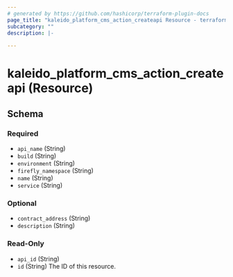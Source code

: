 ```yaml
---
# generated by https://github.com/hashicorp/terraform-plugin-docs
page_title: "kaleido_platform_cms_action_createapi Resource - terraform-provider-kaleido"
subcategory: ""
description: |-
  
---
```


# kaleido_platform_cms_action_createapi (Resource)





<!-- schema generated by tfplugindocs -->
## Schema

### Required

- `api_name` (String)
- `build` (String)
- `environment` (String)
- `firefly_namespace` (String)
- `name` (String)
- `service` (String)

### Optional

- `contract_address` (String)
- `description` (String)

### Read-Only

- `api_id` (String)
- `id` (String) The ID of this resource.
